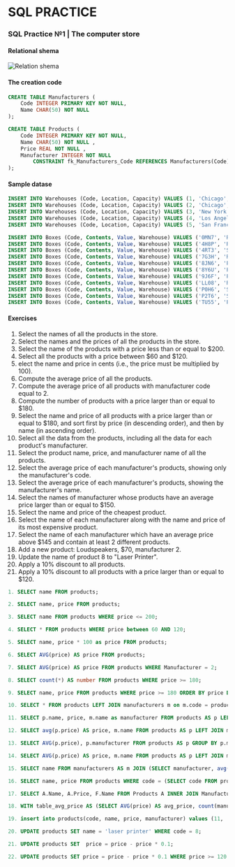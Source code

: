 # SQL PRACTICE

### SQL Practice №1 | The computer store

#### Relational shema
![Relation shema](https://upload.wikimedia.org/wikipedia/commons/b/b2/Computer-store-db.png)

#### The creation code
``` sql
CREATE TABLE Manufacturers (
	Code INTEGER PRIMARY KEY NOT NULL,
	Name CHAR(50) NOT NULL 
);

CREATE TABLE Products (
	Code INTEGER PRIMARY KEY NOT NULL,
	Name CHAR(50) NOT NULL ,
	Price REAL NOT NULL ,
	Manufacturer INTEGER NOT NULL 
		CONSTRAINT fk_Manufacturers_Code REFERENCES Manufacturers(Code)
);
```
#### Sample datase
``` sql
INSERT INTO Warehouses (Code, Location, Capacity) VALUES (1, 'Chicago', 3);
INSERT INTO Warehouses (Code, Location, Capacity) VALUES (2, 'Chicago', 4);
INSERT INTO Warehouses (Code, Location, Capacity) VALUES (3, 'New York', 7);
INSERT INTO Warehouses (Code, Location, Capacity) VALUES (4, 'Los Angeles', 2);
INSERT INTO Warehouses (Code, Location, Capacity) VALUES (5, 'San Francisco', 8);

INSERT INTO Boxes (Code, Contents, Value, Warehouse) VALUES ('0MN7', 'Rocks', 180,3);
INSERT INTO Boxes (Code, Contents, Value, Warehouse) VALUES ('4H8P', 'Rocks', 250,1);
INSERT INTO Boxes (Code, Contents, Value, Warehouse) VALUES ('4RT3', 'Scissors', 190,4);
INSERT INTO Boxes (Code, Contents, Value, Warehouse) VALUES ('7G3H', 'Rocks', 200,1);
INSERT INTO Boxes (Code, Contents, Value, Warehouse) VALUES ('8JN6', 'Papers', 75,1);
INSERT INTO Boxes (Code, Contents, Value, Warehouse) VALUES ('8Y6U', 'Papers', 50,3);
INSERT INTO Boxes (Code, Contents, Value, Warehouse) VALUES ('9J6F', 'Papers', 175,2);
INSERT INTO Boxes (Code, Contents, Value, Warehouse) VALUES ('LL08', 'Rocks', 140,4);
INSERT INTO Boxes (Code, Contents, Value, Warehouse) VALUES ('P0H6', 'Scissors', 125,1);
INSERT INTO Boxes (Code, Contents, Value, Warehouse) VALUES ('P2T6', 'Scissors', 150,2);
INSERT INTO Boxes (Code, Contents, Value, Warehouse) VALUES ('TU55', 'Papers', 90,5);
```
#### Exercises
1. Select the names of all the products in the store.
2. Select the names and the prices of all the products in the store.
3. Select the name of the products with a price less than or equal to $200.
4. Select all the products with a price between $60 and $120.
5. elect the name and price in cents (i.e., the price must be multiplied by 100).
6. Compute the average price of all the products.
7. Compute the average price of all products with manufacturer code equal to 2.
8. Compute the number of products with a price larger than or equal to $180.
9. Select the name and price of all products with a price larger than or equal to $180, and sort first by price (in descending order), and then by name (in ascending order).
10. Select all the data from the products, including all the data for each product's manufacturer.
11. Select the product name, price, and manufacturer name of all the products.
12. Select the average price of each manufacturer's products, showing only the manufacturer's code.
13. Select the average price of each manufacturer's products, showing the manufacturer's name.
14. Select the names of manufacturer whose products have an average price larger than or equal to $150.
15. Select the name and price of the cheapest product.
16. Select the name of each manufacturer along with the name and price of its most expensive product.
17. Select the name of each manufacturer which have an average price above $145 and contain at least 2 different products.
18. Add a new product: Loudspeakers, $70, manufacturer 2.
19. Update the name of product 8 to "Laser Printer".
20. Apply a 10% discount to all products.
21. Apply a 10% discount to all products with a price larger than or equal to $120.

``` sql
1. SELECT name FROM products;

2. SELECT name, price FROM products;

3. SELECT name FROM products WHERE price <= 200;

4. SELECT * FROM products WHERE price between 60 AND 120;

5. SELECT name, price * 100 as price FROM products;

6. SELECT AVG(price) AS price FROM products;

7. SELECT AVG(price) AS price FROM products WHERE Manufacturer = 2;

8. SELECT count(*) AS number FROM products WHERE price >= 180;

9. SELECT name, price FROM products WHERE price >= 180 ORDER BY price DESC, name;

10. SELECT * FROM products LEFT JOIN manufacturers m on m.code = products.manufacturer;

11. SELECT p.name, price, m.name as manufacturer FROM products AS p LEFT JOIN manufacturers m on m.code = p.manufacturer;

12. SELECT avg(p.price) AS price, m.name FROM products AS p LEFT JOIN manufacturers m on m.code = p.manufacturer GROUP BY m.name;

13. SELECT AVG(p.price), p.manufacturer FROM products AS p GROUP BY p.manufacturer;

14. SELECT AVG(p.price) AS price, m.name FROM products AS p LEFT JOIN manufacturers m on m.code = p.manufacturer GROUP BY m.name;

15. SELECT name FROM manufacturers AS m JOIN (SELECT manufacturer, avg(price) AS avg_price FROM products GROUP BY manufacturer) AS p ON p.manufacturer = m.code WHERE p.avg_price >= 150;

16. SELECT name, price FROM products WHERE code = (SELECT code FROM products GROUP BY code ORDER BY min(price) limit 1);

17. SELECT A.Name, A.Price, F.Name FROM Products A INNER JOIN Manufacturers F ON A.Manufacturer = F.Code AND A.Price = (SELECT MAX(A.Price) FROM Products A WHERE A.Manufacturer = F.Code);

18. WITH table_avg_price AS (SELECT AVG(price) AS avg_price, count(manufacturer) AS count_products, manufacturer FROM products GROUP BY manufacturer) SELECT * FROM table_avg_price WHERE avg_price > 145 AND count_products >= 2;

19. insert into products(code, name, price, manufacturer) values (11, 'Loudspeakers', 70, 2);

20. UPDATE products SET name = 'laser printer' WHERE code = 8;

21. UPDATE products SET  price = price - price * 0.1;

22. UPDATE products SET price = price - price * 0.1 WHERE price >= 120 
```
